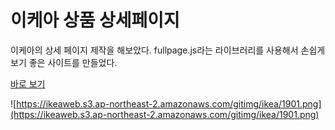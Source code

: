 # 이케아 상품 상세페이지

이케아의 상세 페이지 제작을 해보았다.
fullpage.js라는 라이브러리를 사용해서 손쉽게 보기 좋은 사이트를 만들었다.

[바로 보기](https://ikeaweb.s3.ap-northeast-2.amazonaws.com/index.html)

![https://ikeaweb.s3.ap-northeast-2.amazonaws.com/gitimg/ikea/1901.png](https://ikeaweb.s3.ap-northeast-2.amazonaws.com/gitimg/ikea/1901.png)
